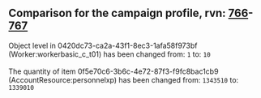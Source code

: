 ## Comparison for the campaign profile, rvn: [766](https://github.com/PRO100KatYT/FortniteProfileRevisions/tree/main/profiles/campaign/766%20campaign.json)-[767](https://github.com/PRO100KatYT/FortniteProfileRevisions/tree/main/profiles/campaign/767%20campaign.json)

Object level in 0420dc73-ca2a-43f1-8ec3-1afa58f973bf (Worker:workerbasic_c_t01) has been changed from: `1` to: `10`
<br><br>
The quantity of item 0f5e70c6-3b6c-4e72-87f3-f9fc8bac1cb9 (AccountResource:personnelxp) has been changed from: `1343510` to: `1339010`
<br><br>
